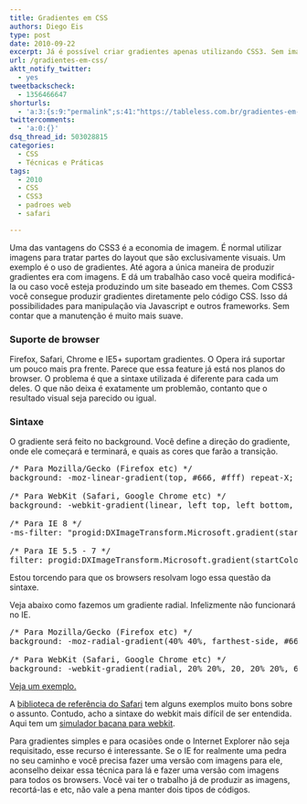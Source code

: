 ```yaml
---
title: Gradientes em CSS
authors: Diego Eis
type: post
date: 2010-09-22
excerpt: Já é possível criar gradientes apenas utilizando CSS3. Sem imagens e com alguma compatibilidade com a maioria dos browsers do mercado. Vale a pena experimentar.
url: /gradientes-em-css/
aktt_notify_twitter:
  - yes
tweetbackscheck:
  - 1356466647
shorturls:
  - 'a:3:{s:9:"permalink";s:41:"https://tableless.com.br/gradientes-em-css";s:7:"tinyurl";s:26:"https://tinyurl.com/3gqncch";s:4:"isgd";s:19:"https://is.gd/leoN1w";}'
twittercomments:
  - 'a:0:{}'
dsq_thread_id: 503028815
categories:
  - CSS
  - Técnicas e Práticas
tags:
  - 2010
  - CSS
  - CSS3
  - padroes web
  - safari

---
```

Uma das vantagens do CSS3 é a economia de imagem. É normal utilizar imagens para tratar partes do layout que são exclusivamente visuais. Um exemplo é o uso de gradientes. Até agora a única maneira de produzir gradientes era com imagens. E dá um trabalhão caso você queira modificá-la ou caso você esteja produzindo um site baseado em themes. Com CSS3 você consegue produzir gradientes diretamente pelo código CSS. Isso dá possibilidades para manipulação via Javascript e outros frameworks. Sem contar que a manutenção é muito mais suave.

### Suporte de browser

Firefox, Safari, Chrome e IE5+ suportam gradientes. O Opera irá suportar um pouco mais pra frente. Parece que essa feature já está nos planos do browser. O problema é que a sintaxe utilizada é diferente para cada um deles. O que não deixa é exatamente um problemão, contanto que o resultado visual seja parecido ou igual.

### Sintaxe

O gradiente será feito no background. Você define a direção do gradiente, onde ele começará e terminará, e quais as cores que farão a transição.

<pre class="lang-css">/* Para Mozilla/Gecko (Firefox etc) */
background: -moz-linear-gradient(top, #666, #fff) repeat-X;

/* Para WebKit (Safari, Google Chrome etc) */
background: -webkit-gradient(linear, left top, left bottom, from(#666), to(#fff)) repeat-X;

/* Para IE 8 */
-ms-filter: "progid:DXImageTransform.Microsoft.gradient(startColorstr=#666, endColorstr=#FFFFFFFF)";

/* Para IE 5.5 - 7 */
filter: progid:DXImageTransform.Microsoft.gradient(startColorstr=#666, endColorstr=#FFFFFFFF);
</pre>

Estou torcendo para que os browsers resolvam logo essa questão da sintaxe.

Veja abaixo como fazemos um gradiente radial. Infelizmente não funcionará no IE.

<pre class="lang-css">/* Para Mozilla/Gecko (Firefox etc) */
background: -moz-radial-gradient(40% 40%, farthest-side, #666, #FFF) repeat-X;

/* Para WebKit (Safari, Google Chrome etc) */
background: -webkit-gradient(radial, 20% 20%, 20, 20% 20%, 60, from(#666), to(#FFF)) repeat-X;
</pre>

[Veja um exemplo.][1]

A [biblioteca de referência do Safari][2] tem alguns exemplos muito bons sobre o assunto. Contudo, acho a sintaxe do webkit mais difícil de ser entendida. Aqui tem um [simulador bacana para webkit][3].

Para gradientes simples e para ocasiões onde o Internet Explorer não seja requisitado, esse recurso é interessante. Se o IE for realmente uma pedra no seu caminho e você precisa fazer uma versão com imagens para ele, aconselho deixar essa técnica para lá e fazer uma versão com imagens para todos os browsers. Você vai ter o trabalho já de produzir as imagens, recortá-las e etc, não vale a pena manter dois tipos de códigos.

 [1]: https://raw.githubusercontent.com/diegoeis/tableless-static-images/master/2010/09/gradiente.html
 [2]: https://developer.apple.com/library/safari/#documentation/InternetWeb/Conceptual/SafariVisualEffectsProgGuide/Gradients/Gradients.html
 [3]: https://www.westciv.com/tools/gradients/index.html